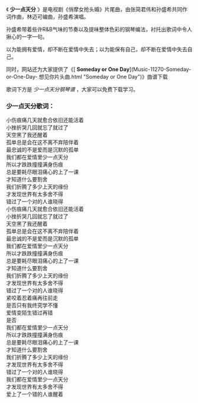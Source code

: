 

《 **少一点天分** 》是电视剧《俏摩女抢头婚》片尾曲，由张简君伟和孙盛希共同作词作曲，林迈可编曲，孙盛希演唱。

孙盛希带着些许R&B气味的节奏以及提味整体色彩的钢琴编法，衬托出歌词中令人揪心的一字一句。

以为能拥有爱情，却不断在爱情中失去；以为能保有自己，却不断在爱情中失去自己。

同时，网站还为大家提供了《[ **Someday or One Day**](Music-11270-Someday-or-One-Day-
想见你片头曲.html "Someday or One Day")》曲谱下载

歌词下方是 _少一点天分钢琴谱_ ，大家可以免费下载学习。

### 少一点天分歌词：

小伤痕痛几天就愈合依旧还能活着  
小挫折哭几回就忘了就过了  
天空黑了我还醒着  
孤单总是会在这不离不弃陪伴着  
最忠诚的不是爱而是沉默的孤单  
我们都在爱情里少一点天分  
所以才跌跌撞撞满身伤痕  
总是要耗尽眼泪痛心的上了一课  
才知道什么要割舍  
我们折腾了多少上天的缘份  
才发现世界有太多舍不得  
错过了一个对的人谁晓得  
小伤痕痛几天就愈合依旧还能活着  
小挫折哭几回就忘了就过了  
天空黑了我还醒着  
孤单总是会在这不离不弃陪伴着  
最忠诚的不是爱而是沉默的孤单  
我们都在爱情里少一点天分  
所以才跌跌撞撞满身伤痕  
总是要耗尽眼泪痛心的上了一课  
才知道什么要割舍  
我们折腾了多少上天的缘份  
才发现世界有太多舍不得  
错过了一个对的人谁晓得  
紧咬着忍着痛再往前走  
是否只有我终究学不懂  
爱情变陌生错过再错  
是否  
我们都在爱情里少一点天分  
所以才跌跌撞撞满身伤痕  
总是要耗尽眼泪痛心的上了一课  
才知道什么要割舍  
我们折腾了多少上天的缘份  
才发现世界有太多舍不得  
错过了一个对的人谁晓得  
我们都在爱情里少一点天分  
才发现世界有太多舍不得  
爱上了一个错的人谁醒着

